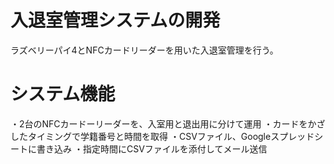 # 入退室管理システムの開発
ラズベリーパイ4とNFCカードリーダーを用いた入退室管理を行う。

# システム機能
・2台のNFCカードーリーダーを、入室用と退出用に分けて運用
・カードをかざしたタイミングで学籍番号と時間を取得
・CSVファイル、Googleスプレッドシートに書き込み
・指定時間にCSVファイルを添付してメール送信
